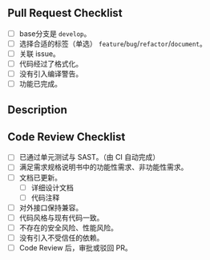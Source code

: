 <!-- 请先阅览 [开发者指南](https://github.com/xezzon/zeroweb-spring/CONTRIBUTING.md) -->

## Pull Request Checklist

- [ ] base分支是 `develop`。
- [ ] 选择合适的标签（单选） `feature`/`bug`/`refactor`/`document`。
- [ ] 关联 issue。
- [ ] 代码经过了格式化。
- [ ] 没有引入编译警告。
- [ ] 功能已完成。

## Description

## Code Review Checklist

- [ ] 已通过单元测试与 SAST。（由 CI 自动完成）
- [ ] 满足需求规格说明书中的功能性需求、非功能性需求。
- [ ] 文档已更新。
  - [ ] 详细设计文档
  - [ ] 代码注释
- [ ] 对外接口保持兼容。
- [ ] 代码风格与现有代码一致。
- [ ] 不存在的安全风险、性能风险。
- [ ] 没有引入不受信任的依赖。
- [ ] Code Review 后，审批或驳回 PR。
